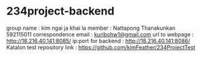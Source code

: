 # 234project-backend
group name : kim ngai ja khai la
member : Nattapong Thanakunkan 592115011
correspondence email : kuribohw1@gmail.com
url to webpage : http://18.216.40.141:8085/
ip:port for backend : http://18.216.40.141:8086/
Katalon test repository link : https://github.com/kimFeather/234ProjectTest
